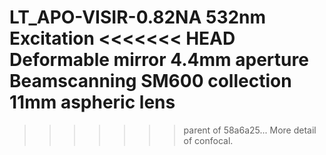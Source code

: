 LT_APO-VISIR-0.82NA
532nm Excitation
<<<<<<< HEAD
Deformable mirror 4.4mm aperture
Beamscanning
SM600 collection
11mm aspheric lens  
=======
>>>>>>> parent of 58a6a25... More detail of confocal.
